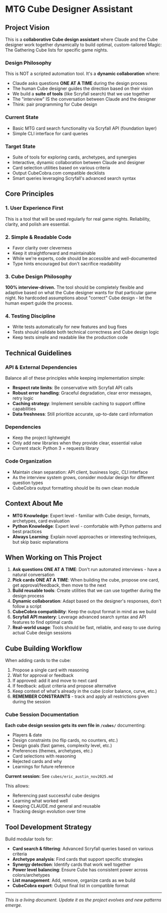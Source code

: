 # MTG Cube Designer Assistant

## Project Vision

This is a **collaborative Cube design assistant** where Claude and the Cube designer work together dynamically to build optimal, custom-tailored Magic: The Gathering Cube lists for specific game nights.

### Design Philosophy

This is NOT a scripted automation tool. It's a **dynamic collaboration** where:
- Claude asks questions **ONE AT A TIME** during the design process
- The human Cube designer guides the direction based on their vision
- We build a **suite of tools** (like Scryfall search) that we use together
- The "interview" IS the conversation between Claude and the designer
- Think: pair programming for Cube design

### Current State
- Basic MTG card search functionality via Scryfall API (foundation layer)
- Simple CLI interface for card queries

### Target State
- Suite of tools for exploring cards, archetypes, and synergies
- Interactive, dynamic collaboration between Claude and designer
- Card selection utilities based on various criteria
- Output CubeCobra.com compatible decklists
- Smart queries leveraging Scryfall's advanced search syntax

## Core Principles

### 1. User Experience First
This is a tool that will be used regularly for real game nights. Reliability, clarity, and polish are essential.

### 2. Simple & Readable Code
- Favor clarity over cleverness
- Keep it straightforward and maintainable
- While we're experts, code should be accessible and well-documented
- Type hints encouraged but don't sacrifice readability

### 3. Cube Design Philosophy
**100% interview-driven.** The tool should be completely flexible and adaptive based on what the Cube designer wants for that particular game night. No hardcoded assumptions about "correct" Cube design - let the human expert guide the process.

### 4. Testing Discipline
- Write tests automatically for new features and bug fixes
- Tests should validate both technical correctness and Cube design logic
- Keep tests simple and readable like the production code

## Technical Guidelines

### API & External Dependencies

Balance all of these principles while keeping implementation simple:

- **Respect rate limits**: Be conservative with Scryfall API calls
- **Robust error handling**: Graceful degradation, clear error messages, retry logic
- **Caching strategy**: Implement sensible caching to support offline capabilities
- **Data freshness**: Still prioritize accurate, up-to-date card information

### Dependencies
- Keep the project lightweight
- Only add new libraries when they provide clear, essential value
- Current stack: Python 3 + requests library

### Code Organization
- Maintain clean separation: API client, business logic, CLI interface
- As the interview system grows, consider modular design for different question types
- CubeCobra output formatting should be its own clean module

## Context About Me

- **MTG Knowledge**: Expert level - familiar with Cube design, formats, archetypes, card evaluation
- **Python Knowledge**: Expert level - comfortable with Python patterns and best practices
- **Always Learning**: Explain novel approaches or interesting techniques, but skip basic explanations

## When Working on This Project

1. **Ask questions ONE AT A TIME**: Don't run automated interviews - have a natural conversation
2. **Pick cards ONE AT A TIME**: When building the cube, propose one card, get approval/feedback, then move to the next
3. **Build reusable tools**: Create utilities that we can use together during the design process
4. **Dynamic collaboration**: Adapt based on the designer's responses, don't follow a script
5. **CubeCobra compatibility**: Keep the output format in mind as we build
6. **Scryfall API mastery**: Leverage advanced search syntax and API features to find optimal cards
7. **Real-world usage**: Tools should be fast, reliable, and easy to use during actual Cube design sessions

## Cube Building Workflow

When adding cards to the cube:
1. Propose a single card with reasoning
2. Wait for approval or feedback
3. If approved: add it and move to next card
4. If feedback: adjust criteria and propose alternative
5. Keep context of what's already in the cube (color balance, curve, etc.)
6. **REMEMBER CONSTRAINTS** - track and apply all restrictions given during the session

### Cube Session Documentation

**Each cube design session gets its own file in `/cubes/`** documenting:
- Players & date
- Design constraints (no flip cards, no counters, etc.)
- Design goals (fast games, complexity level, etc.)
- Preferences (themes, archetypes, etc.)
- Card selections with reasoning
- Rejected cards and why
- Learnings for future reference

**Current session:** See `cubes/eric_austin_nov2025.md`

This allows:
- Referencing past successful cube designs
- Learning what worked well
- Keeping CLAUDE.md general and reusable
- Tracking design evolution over time

## Tool Development Strategy

Build modular tools for:
- **Card search & filtering**: Advanced Scryfall queries based on various criteria
- **Archetype analysis**: Find cards that support specific strategies
- **Synergy detection**: Identify cards that work well together
- **Power level balancing**: Ensure Cube has consistent power across colors/archetypes
- **List management**: Add, remove, organize cards as we build
- **CubeCobra export**: Output final list in compatible format

---

*This is a living document. Update it as the project evolves and new patterns emerge.*
